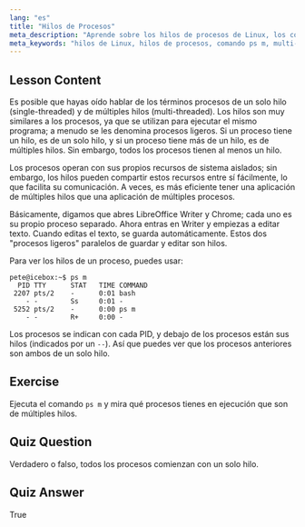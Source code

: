 ```yaml
---
lang: "es"
title: "Hilos de Procesos"
meta_description: "Aprende sobre los hilos de procesos de Linux, los conceptos de un solo hilo frente a múltiples hilos, y cómo verlos usando 'ps m'. ¡Comprende los procesos ligeros de manera eficiente!"
meta_keywords: "hilos de Linux, hilos de procesos, comando ps m, multi-hilo, single-hilo, procesos de Linux, Linux para principiantes, tutorial de Linux"
---
```


## Lesson Content

Es posible que hayas oído hablar de los términos procesos de un solo hilo (single-threaded) y de múltiples hilos (multi-threaded). Los hilos son muy similares a los procesos, ya que se utilizan para ejecutar el mismo programa; a menudo se les denomina procesos ligeros. Si un proceso tiene un hilo, es de un solo hilo, y si un proceso tiene más de un hilo, es de múltiples hilos. Sin embargo, todos los procesos tienen al menos un hilo.

Los procesos operan con sus propios recursos de sistema aislados; sin embargo, los hilos pueden compartir estos recursos entre sí fácilmente, lo que facilita su comunicación. A veces, es más eficiente tener una aplicación de múltiples hilos que una aplicación de múltiples procesos.

Básicamente, digamos que abres LibreOffice Writer y Chrome; cada uno es su propio proceso separado. Ahora entras en Writer y empiezas a editar texto. Cuando editas el texto, se guarda automáticamente. Estos dos "procesos ligeros" paralelos de guardar y editar son hilos.

Para ver los hilos de un proceso, puedes usar:

```plaintext
pete@icebox:~$ ps m
  PID TTY      STAT   TIME COMMAND
 2207 pts/2    -      0:01 bash
    - -        Ss     0:01 -
 5252 pts/2    -      0:00 ps m
    - -        R+     0:00 -
```

Los procesos se indican con cada PID, y debajo de los procesos están sus hilos (indicados por un `--`). Así que puedes ver que los procesos anteriores son ambos de un solo hilo.

## Exercise

Ejecuta el comando `ps m` y mira qué procesos tienes en ejecución que son de múltiples hilos.

## Quiz Question

Verdadero o falso, todos los procesos comienzan con un solo hilo.

## Quiz Answer

True
